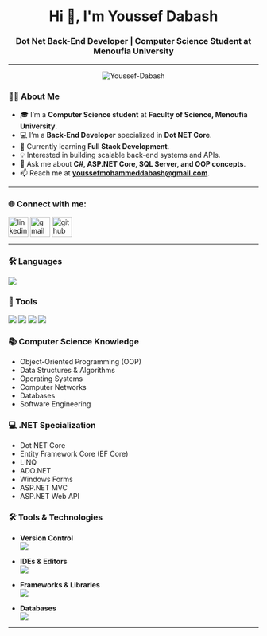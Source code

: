 <h1 align="center">Hi 👋, I'm Youssef Dabash</h1>
<h3 align="center">Dot Net Back-End Developer | Computer Science Student at Menoufia University</h3>

---
<p align="center"> 
  <!-- Profile Views -->
  <img src="https://komarev.com/ghpvc/?username=Youssef-Dabash&label=👀%20Profile%20Views&color=ff6347&style=for-the-badge" alt="Youssef-Dabash" />
</p>

### 👨‍🎓 About Me  
- 🎓 I’m a **Computer Science student** at **Faculty of Science, Menoufia University**.  
- 💻 I’m a **Back-End Developer** specialized in **Dot NET Core**.  
- 🌱 Currently learning **Full Stack Development**.  
- 💡 Interested in building scalable back-end systems and APIs.  
- 💬 Ask me about **C#, ASP.NET Core, SQL Server, and OOP concepts**.  
- 📫 Reach me at **youssefmohammeddabash@gmail.com**.  

---

### 🌐 Connect with me:
<p align="left">
<a href="https://www.linkedin.com/in/youssef-dabash-555162299?utm_source=share&utm_campaign=share_via&utm_content=profile&utm_medium=android_app" target="blank">
  <img align="center" src="https://skillicons.dev/icons?i=linkedin" alt="linkedin" height="40"/></a>
<a href="mailto:youssefmohammeddabash@gmail.com" target="blank"><img align="center" src="https://skillicons.dev/icons?i=gmail" alt="gmail" height="40"/></a>
<a href="https://github.com/Youssef-Dabash" target="blank"><img align="center" src="https://skillicons.dev/icons?i=github" alt="github" height="40"/></a>
</p>

---

### 🛠️ Languages
<p align="left">
  <img src="https://skillicons.dev/icons?i=cs,py,js,html,css" />
</p>

### 🧰 Tools
<p align="left">
  <img src="https://skillicons.dev/icons?i=bootstrap,visualstudio,vscode,git,github" />
  <img src="https://img.shields.io/badge/SQL%20Server-CC2927?style=for-the-badge&logo=microsoftsqlserver&logoColor=white"/>
  <img src="https://img.shields.io/badge/SQLite-003B57?style=for-the-badge&logo=sqlite&logoColor=white"/>
  <img src="https://img.shields.io/badge/Postman-FF6C37?style=for-the-badge&logo=postman&logoColor=white"/>
</p>


### 📚 Computer Science Knowledge
- Object-Oriented Programming (OOP)  
- Data Structures & Algorithms  
- Operating Systems  
- Computer Networks  
- Databases  
- Software Engineering  

### 💻 .NET Specialization
- Dot NET Core  
- Entity Framework Core (EF Core)  
- LINQ  
- ADO.NET  
- Windows Forms  
- ASP.NET MVC  
- ASP.NET Web API  

### 🛠️ Tools & Technologies

- **Version Control**  
  <img src="https://skillicons.dev/icons?i=git,github" />

- **IDEs & Editors**  
  <img src="https://skillicons.dev/icons?i=visualstudio,vscode" />

- **Frameworks & Libraries**  
  <img src="https://skillicons.dev/icons?i=dotnet,bootstrap" />

- **Databases**  
  <img src="https://skillicons.dev/icons?i=mysql,sqlite" />

---


